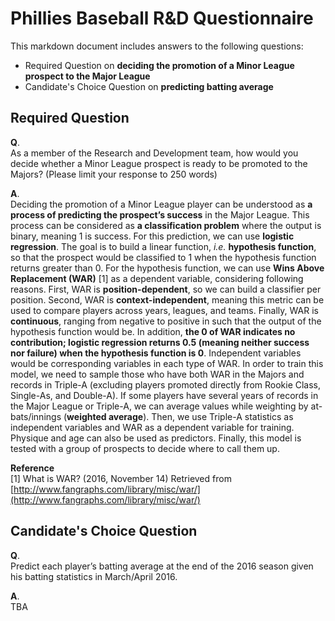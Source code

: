 # Phillies Baseball R&D Questionnaire
This markdown document includes answers to the following questions:
+ Required Question on **deciding the promotion of a Minor League prospect to the Major League**
+ Candidate's Choice Question on **predicting batting average**

## Required Question
**Q**.  
As a member of the Research and Development team, how would you decide whether a Minor League prospect is ready to be promoted to the Majors? (Please limit your response to 250 words)

**A**.  
Deciding the promotion of a Minor League player can be understood as **a process of predicting the prospect’s success** in the Major League. This process can be considered as **a classification problem** where the output is binary, meaning 1 is success. For this prediction, we can use **logistic regression**. The goal is to build a linear function, *i.e.* **hypothesis function**, so that the prospect would be classified to 1 when the hypothesis function returns greater than 0. For the hypothesis function, we can use **Wins Above Replacement (WAR)** [1] as a dependent variable, considering following reasons. First, WAR is **position-dependent**, so we can build a classifier per position. Second, WAR is **context-independent**, meaning this metric can be used to compare players across years, leagues, and teams. Finally, WAR is **continuous**, ranging from negative to positive in such that the output of the hypothesis function would be. In addition, **the 0 of WAR indicates no contribution; logistic regression returns 0.5 (meaning neither success nor failure) when the hypothesis function is 0**. Independent variables would be corresponding variables in each type of WAR. In order to train this model, we need to sample those who have both WAR in the Majors and records in Triple-A (excluding players promoted directly from Rookie Class, Single-As, and Double-A). If some players have several years of records in the Major League or Triple-A, we can average values while weighting by at-bats/innings (**weighted average**). Then, we use Triple-A statistics as independent variables and WAR as a dependent variable for training. Physique and age can also be used as predictors. Finally, this model is tested with a group of prospects to decide where to call them up.  

**Reference**  
[1] What is WAR? (2016, November 14) Retrieved from [http://www.fangraphs.com/library/misc/war/](http://www.fangraphs.com/library/misc/war/)

## Candidate's Choice Question
**Q**.  
Predict each player’s batting average at the end of the 2016 season given his batting statistics in March/April 2016.

**A**.  
TBA
